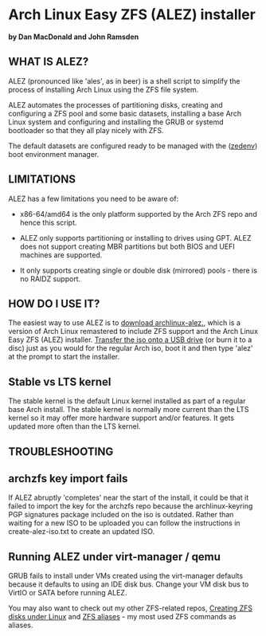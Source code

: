 Arch Linux Easy ZFS (ALEZ) installer
====================================

**by Dan MacDonald and John Ramsden**



WHAT IS ALEZ?
-------------

ALEZ (pronounced like 'ales', as in beer) is a shell script to simplify the process of installing Arch Linux using the ZFS file system.

ALEZ automates the processes of partitioning disks, creating and configuring a ZFS pool and some basic datasets, installing a base Arch Linux system 
and configuring and installing the GRUB or systemd bootloader so that they all play nicely with ZFS. 

The default datasets are configured ready to be managed with the ([zedenv](https://github.com/johnramsden/zedenv)) boot environment manager.


LIMITATIONS
-----------

ALEZ has a few limitations you need to be aware of:

* x86-64/amd64 is the only platform supported by the Arch ZFS repo and hence this script.

* ALEZ only supports partitioning or installing to drives using GPT. ALEZ does not support creating MBR partitions but both BIOS and UEFI machines are supported.

* It only supports creating single or double disk (mirrored) pools - there is no RAIDZ support.


HOW DO I USE IT?
----------------

The easiest way to use ALEZ is to [download archlinux-alez.](https://github.com/danboid/ALEZ/releases), which is a version of Arch Linux remastered to include ZFS support and the Arch Linux Easy ZFS (ALEZ) installer. 
[Transfer the iso onto a USB drive](https://wiki.archlinux.org/index.php/USB_flash_installation_media) (or burn it to a disc) just as you would for the regular Arch iso, boot it and then type 'alez' at the prompt to start the installer.



Stable vs LTS kernel
--------------------

The stable kernel is the default Linux kernel installed as part of a regular base Arch install. The stable kernel is normally more current than the LTS kernel so it may offer more hardware support and/or features. It gets updated more often than the LTS kernel.



TROUBLESHOOTING
---------------


archzfs key import fails
------------------------

If ALEZ abruptly 'completes' near the start of the install, it could be that it failed to import the key for the archzfs repo because the archlinux-keyring PGP signatures package included on the iso is outdated. Rather than waiting for a new ISO to be uploaded you can follow the instructions in create-alez-iso.txt to create an updated ISO.


Running ALEZ under virt-manager / qemu
----------------------------------------

GRUB fails to install under VMs created using the virt-manager defaults because it defaults to using an IDE disk bus. Change your VM disk bus to VirtIO or SATA before running ALEZ.



You may also want to check out my other ZFS-related repos, [Creating ZFS disks under Linux](https://github.com/danboid/creating-ZFS-disks-under-Linux) and [ZFS aliases](https://github.com/danboid/ZFS-aliases) - my most used ZFS commands as aliases.
